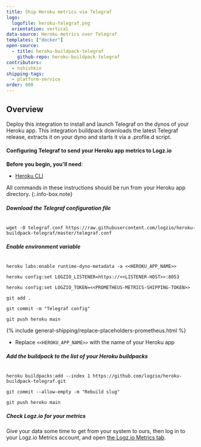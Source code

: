 ```yaml
---
title: Ship Heroku metrics via Telegraf
logo:
  logofile: heroku-telegraf.png
  orientation: vertical
data-source: Heroku metrics over Telegraf
templates: ["docker"]
open-source:
  - title: heroku-buildpack-telegraf
    github-repo: heroku-buildpack-telegraf
contributors:
  - nshishkin
shipping-tags:
  - platform-service
order: 800
---
```


## Overview

Deploy this integration to install and launch Telegraf on the dynos of your Heroku app. This integration buildpack downloads the latest Telegraf release, extracts it on your dyno and starts it via a .profile.d script.

#### Configuring Telegraf to send your Heroku app metrics to Logz.io

**Before you begin, you'll need**:

* [Heroku CLI](https://devcenter.heroku.com/articles/heroku-cli#download-and-install)

<div class="tasklist">

<!-- info-box-start:info -->
All commands in these instructions should be run from your Heroku app directory.
{:.info-box.note}
<!-- info-box-end -->

##### Download the Telegraf configuration file

``` shell

wget -O telegraf.conf https://raw.githubusercontent.com/logzio/heroku-buildpack-telegraf/master/telegraf.conf

```

##### Enable environment variable

``` shell

heroku labs:enable runtime-dyno-metadata -a <<HEROKU_APP_NAME>>

heroku config:set LOGZIO_LISTENER=https://<<LISTENER-HOST>>:8053   

heroku config:set LOGZIO_TOKEN=<<PROMETHEUS-METRICS-SHIPPING-TOKEN>>

git add .

git commit -m "Telegraf config" 

git push heroku main

```

{% include general-shipping/replace-placeholders-prometheus.html %}
* Replace `<<HEROKU_APP_NAME>>` with the name of your Heroku app

##### Add the buildpack to the list of your Heroku buildpacks

``` shell

heroku buildpacks:add --index 1 https://github.com/logzio/heroku-buildpack-telegraf.git

git commit --allow-empty -m "Rebuild slug"

git push heroku main

```

##### Check Logz.io for your metrics

Give your data some time to get from your system to ours, then log in to your Logz.io Metrics account, and open [the Logz.io Metrics tab](https://app.logz.io/#/dashboard/metrics/).


</div>
